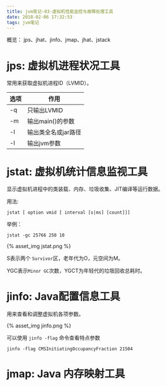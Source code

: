 ```yaml
---
title: jvm笔记-03-虚拟机性能监控与故障处理工具
date: 2018-02-06 17:32:53
tags: jvm笔记
---
```


概览：  jps、jhat、jinfo、jmap、jhat、jstack

# jps: 虚拟机进程状况工具

常用来获取虚拟机进程ID（LVMID）。

| 选项 | 作用                |
| ---- | ------------------- |
| -q   | 只输出LVMID         |
| -m   | 输出main()的参数    |
| -l   | 输出类全名或jar路径 |
| -l   | 输出jvm参数         |

# jstat: 虚拟机统计信息监视工具

显示虚拟机进程中的类装载、内存、垃圾收集、JIT编译等运行数据。

用法:

```shell
jstat [ option vmid [ interval [s|ms] [count]]]
```

举例：

```shell
jstat -gc 25766 250 10
```

{% asset_img jstat.png %}

S表示两个 `Survivor`区，老年代为O，元空间为M。

YGC表示`Minor GC`次数，YGCT为年轻代的垃圾回收总耗时。

# jinfo: Java配置信息工具

用来查看和调整虚拟机各项参数。

{% asset_img jinfo.png %}

可以使用 `jinfo -flag` 命令查看特点参数

```shell
jinfo -flag CMSInitiatingOccupancyFraction 21504
```

# jmap: Java 内存映射工具
